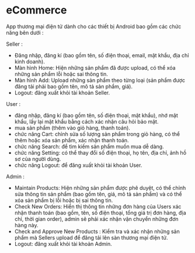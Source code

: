 # eCommerce
App thương mại điện tử dành cho các thiết bị Android bao gồm các chức năng bên dưới :

Seller : 
- Đăng nhập, đăng kí (bao gồm tên, số điện thoại, email, mật khẩu, địa chỉ kinh doanh).
- Màn hình Home: Hiện những sản phẩm đã được upload, có thể xóa những sản phẩm lỗi hoặc sai thông tin.
- Màn hình Add: Upload những sản phẩm theo từng loại (sản phẩm được đăng tải phải bao gồm tên, mô tả sản phẩm, giá).
- Logout: đăng xuất khỏi tài khoản Seller.
         
User : 
- đăng nhập, đăng kí (bao gồm tên, số điện thoại, mật khẩu), nhớ mật khẩu, lấy lại mật khẩu bằng cách xác nhận câu hỏi bảo mật.
- mua sản phẩm (thêm vào giỏ hàng, thanh toán).
- chức năng Cart: chỉnh sửa số lượng sản phẩm trong giỏ hàng, có thể thêm hoặc xóa sản phẩm, xác nhận thanh toán.
- chức năng Search: để tìm kiếm sản phẩm muốn mua dễ dàng.
- chức năng Setting: có thể thay đổi số điện thoại, họ tên, địa chỉ, ảnh hồ sơ của người dùng.
- chức năng Logout: để đăng xuất khỏi tài khoản User. 
         
Admin : 
- Maintain Products: Hiện những sản phẩm được phê duyệt, có thể chỉnh sửa thông tin sản phẩm (bao gồm tên, giá, mô tả sản phẩm) và có thể xóa sản             phẩm bị lỗi hoặc bị sai thông tin.
- Check New Orders: Hiển thị thông tin những đơn hàng của Users xác nhận thanh toán (bao gồm, tên, số điện thoại, tổng giá trị đơn hàng, địa chỉ,             thời gian order), admin sẽ phải xác nhận vận chuyển những đơn hàng này.
 - Check and Approve New Products : Kiểm tra và xác nhận những sản phẩm mà Sellers upload để đăng tải lên sàn thương mại điện tử.
 - Logout: đăng xuất khỏi tài khoản Admin.

